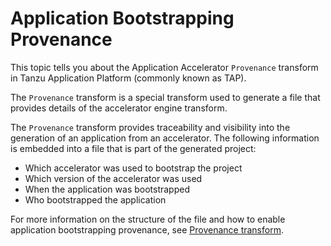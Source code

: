 # Application Bootstrapping Provenance

This topic tells you about the Application Accelerator `Provenance` transform in Tanzu Application Platform (commonly known as TAP).

The `Provenance` transform is a special transform used to generate a file that
provides details of the accelerator engine transform.

The `Provenance` transform provides traceability and visibility into the generation of an application from an accelerator. The following information is embedded into a file that is part of the generated project:

- Which accelerator was used to bootstrap the project
- Which version of the accelerator was used
- When the application was bootstrapped
- Who bootstrapped the application

For more information on the structure of the file and how to enable application bootstrapping provenance, see [Provenance transform](creating-accelerators/transforms/provenance.hbs.md).